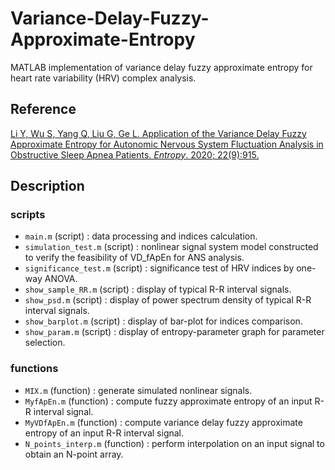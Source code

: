 # Variance-Delay-Fuzzy-Approximate-Entropy
MATLAB implementation of variance delay fuzzy approximate entropy for heart rate variability (HRV) complex analysis.

## Reference
[Li Y, Wu S, Yang Q, Liu G, Ge L. Application of the Variance Delay Fuzzy Approximate Entropy for Autonomic Nervous System Fluctuation Analysis in Obstructive Sleep Apnea Patients. _Entropy_. 2020; 22(9):915.](https://www.mdpi.com/1099-4300/22/9/915)

## Description

### scripts
- `main.m`              (script) : data processing and indices calculation.
- `simulation_test.m`   (script) : nonlinear signal system model constructed to verify the feasibility of VD_fApEn for ANS analysis.
- `significance_test.m` (script) : significance test of HRV indices by one-way ANOVA.
- `show_sample_RR.m`      (script) : display of typical R-R interval signals.
- `show_psd.m`            (script) : display of power spectrum density of typical R-R interval signals.
- `show_barplot.m`        (script) : display of bar-plot for indices comparison.
- `show_param.m`          (script) : display of entropy-parameter graph for parameter selection.

### functions
- `MIX.m`             (function) : generate simulated nonlinear signals.
- `MyfApEn.m`         (function) : compute fuzzy approximate entropy of an input R-R interval signal.
- `MyVDfApEn.m`       (function) : compute variance delay fuzzy approximate entropy of an input R-R interval signal.
- `N_points_interp.m` (function) : perform interpolation on an input signal to obtain an N-point array.
